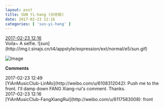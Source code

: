 ```yaml
---
layout: post
title: SUN Yi-hang (孙亦航)
date: 2017-02-23 12:16
categories: [ 'sun-yi-hang' ]
---
```


<div class="weibo-info">
  <a href="http://weibo.com/6108316220/EwQEMoRLl">2017-02-23 12:16</a>
</div>
Voila~ A selfie. ![sun](http://img.t.sinajs.cn/t4/appstyle/expression/ext/normal/e5/sun.gif)

<!-- more -->

![Image](http://wx1.sinaimg.cn/mw690/006FnS5mgy1fd0a4rdc15j30kp0kxt8t.jpg)

**Comments**

<div class="weibo-info">2017-02-23 12:49</div>
[YiAnMusicClub-LinMo](http://weibo.com/u/6108312042): Push me to the front. I'll damp down FANG Xiang-rui's comment. Thanks.

<div class="weibo-info">2017-02-23 12:16</div>
[YiAnMusicClub-FangXiangRui](http://weibo.com/u/6117583008): front
